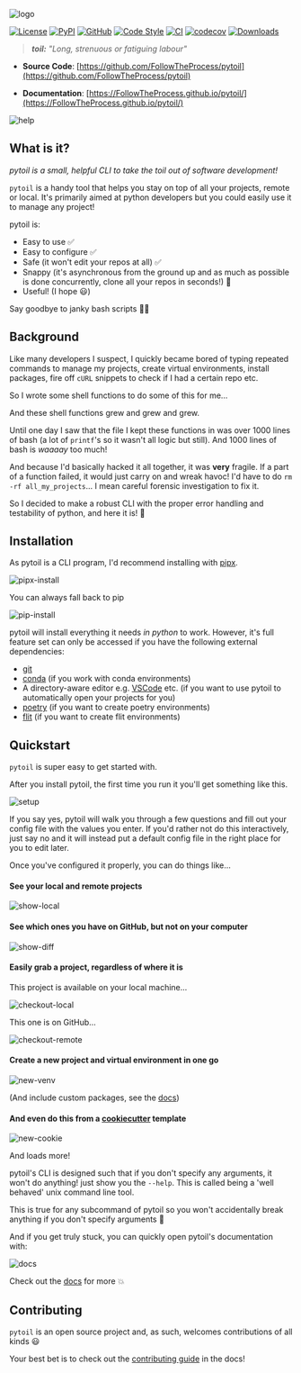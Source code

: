 ![logo](https://github.com/FollowTheProcess/pytoil/raw/main/docs/img/logo.png)

[![License](https://img.shields.io/github/license/FollowTheProcess/pytoil)](https://github.com/FollowTheProcess/pytoil)
[![PyPI](https://img.shields.io/pypi/v/pytoil.svg?logo=python)](https://pypi.python.org/pypi/pytoil)
[![GitHub](https://img.shields.io/github/v/release/FollowTheProcess/pytoil?logo=github&sort=semver)](https://github.com/FollowTheProcess/pytoil)
[![Code Style](https://img.shields.io/badge/code%20style-black-black)](https://github.com/FollowTheProcess/pytoil)
[![CI](https://github.com/FollowTheProcess/pytoil/workflows/CI/badge.svg)](https://github.com/FollowTheProcess/pytoil/actions?query=workflow%3ACI)
[![codecov](https://codecov.io/gh/FollowTheProcess/pytoil/branch/main/graph/badge.svg?token=OLMR2P3J6N)](https://codecov.io/gh/FollowTheProcess/pytoil)
[![Downloads](https://static.pepy.tech/personalized-badge/pytoil?period=total&units=international_system&left_color=grey&right_color=green&left_text=Downloads)](https://pepy.tech/project/pytoil)

> ***toil:***
> *"Long, strenuous or fatiguing labour"*

* **Source Code**: [https://github.com/FollowTheProcess/pytoil](https://github.com/FollowTheProcess/pytoil)

* **Documentation**: [https://FollowTheProcess.github.io/pytoil/](https://FollowTheProcess.github.io/pytoil/)

![help](https://github.com/FollowTheProcess/pytoil/raw/main/docs/img/help.svg)

## What is it?

*pytoil is a small, helpful CLI to take the toil out of software development!*

`pytoil` is a handy tool that helps you stay on top of all your projects, remote or local. It's primarily aimed at python developers but you could easily use it to manage any project!

pytoil is:

* Easy to use ✅
* Easy to configure ✅
* Safe (it won't edit your repos at all) ✅
* Snappy (it's asynchronous from the ground up and as much as possible is done concurrently, clone all your repos in seconds!) 💨
* Useful! (I hope 😃)

Say goodbye to janky bash scripts 👋🏻

## Background

Like many developers I suspect, I quickly became bored of typing repeated commands to manage my projects, create virtual environments, install packages, fire off `cURL` snippets to check if I had a certain repo etc.

So I wrote some shell functions to do some of this for me...

And these shell functions grew and grew and grew.

Until one day I saw that the file I kept these functions in was over 1000 lines of bash (a lot of `printf`'s so it wasn't all logic but still). And 1000 lines of bash is *waaaay* too much!

And because I'd basically hacked it all together, it was **very** fragile. If a part of a function failed, it would just carry on and wreak havoc! I'd have to do `rm -rf all_my_projects`... I mean careful forensic investigation to fix it.

So I decided to make a robust CLI with the proper error handling and testability of python, and here it is! 🎉

## Installation

As pytoil is a CLI program, I'd recommend installing with [pipx].

![pipx-install](https://github.com/FollowTheProcess/pytoil/raw/main/docs/img/pipx_install.svg)

You can always fall back to pip

![pip-install](https://github.com/FollowTheProcess/pytoil/raw/main/docs/img/pip_install.svg)

pytoil will install everything it needs *in python* to work. However, it's full feature set can only be accessed if you have the following external dependencies:

* [git]
* [conda] (if you work with conda environments)
* A directory-aware editor e.g. [VSCode] etc. (if you want to use pytoil to automatically open your projects for you)
* [poetry] (if you want to create poetry environments)
* [flit] (if you want to create flit environments)

## Quickstart

`pytoil` is super easy to get started with.

After you install pytoil, the first time you run it you'll get something like this.

![setup](https://github.com/FollowTheProcess/pytoil/raw/main/docs/img/setup.svg)

If you say yes, pytoil will walk you through a few questions and fill out your config file with the values you enter. If you'd rather not do this interactively, just say no and it will instead put a default config file in the right place for you to edit later.

Once you've configured it properly, you can do things like...

#### See your local and remote projects

![show-local](https://github.com/FollowTheProcess/pytoil/raw/main/docs/img/show_local.svg)

#### See which ones you have on GitHub, but not on your computer

![show-diff](https://github.com/FollowTheProcess/pytoil/raw/main/docs/img/show_diff.svg)

#### Easily grab a project, regardless of where it is

This project is available on your local machine...

![checkout-local](https://github.com/FollowTheProcess/pytoil/raw/main/docs/img/checkout_local.svg)

This one is on GitHub...

![checkout-remote](https://github.com/FollowTheProcess/pytoil/raw/main/docs/img/checkout_remote.svg)

#### Create a new project and virtual environment in one go

![new-venv](https://github.com/FollowTheProcess/pytoil/raw/main/docs/img/new_venv.svg)

(And include custom packages, see the [docs])

#### And even do this from a [cookiecutter] template

![new-cookie](https://github.com/FollowTheProcess/pytoil/raw/main/docs/img/new_cookie.svg)

And loads more!

pytoil's CLI is designed such that if you don't specify any arguments, it won't do anything! just show you the `--help`. This is called being a 'well behaved' unix command line tool.

This is true for any subcommand of pytoil so you won't accidentally break anything if you don't specify arguments 🎉

And if you get truly stuck, you can quickly open pytoil's documentation with:

![docs](https://github.com/FollowTheProcess/pytoil/raw/main/docs/img/docs.svg)

Check out the [docs] for more 💥

## Contributing

`pytoil` is an open source project and, as such, welcomes contributions of all kinds 😃

Your best bet is to check out the [contributing guide] in the docs!

[pipx]: https://pipxproject.github.io/pipx/
[docs]: https://FollowTheProcess.github.io/pytoil/
[FollowTheProcess/poetry_pypackage]: https://github.com/FollowTheProcess/poetry_pypackage
[wasabi]: https://github.com/ines/wasabi
[httpx]: https://www.python-httpx.org
[async-click]: https://github.com/python-trio/asyncclick
[contributing guide]: https://followtheprocess.github.io/pytoil/contributing/contributing.html
[git]: https://git-scm.com
[conda]: https://docs.conda.io/en/latest/
[VSCode]: https://code.visualstudio.com
[config]: config.md
[cookiecutter]: https://github.com/cookiecutter/cookiecutter
[poetry]: https://python-poetry.org
[flit]: https://flit.readthedocs.io
